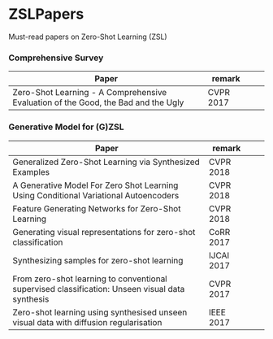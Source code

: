 # ZSLPapers
Must-read papers on Zero-Shot Learning (ZSL)

### Comprehensive Survey
| Paper | remark |    |  |
| -------------- | -------------- | -------------- | -------------- |
| Zero-Shot Learning - A Comprehensive Evaluation of the Good, the Bad and the Ugly | CVPR 2017 |   |   |


### Generative Model for (G)ZSL
| Paper | remark |    |  |
| -------------- | -------------- | -------------- | -------------- |
| Generalized Zero-Shot Learning via Synthesized Examples | CVPR 2018 |   |   |
| A Generative Model For Zero Shot Learning Using Conditional Variational Autoencoders | CVPR 2018 |   |   |
| Feature Generating Networks for Zero-Shot Learning | CVPR 2018 |   |   |
| Generating visual representations for zero-shot classification | CoRR 2017 |   |   |
| Synthesizing samples for zero-shot learning | IJCAI 2017 |   |   |
| From zero-shot learning to conventional supervised classification: Unseen visual data synthesis | CVPR 2017 |   |   |
| Zero-shot learning using synthesised unseen visual data with diffusion regularisation | IEEE 2017 |   |   |
